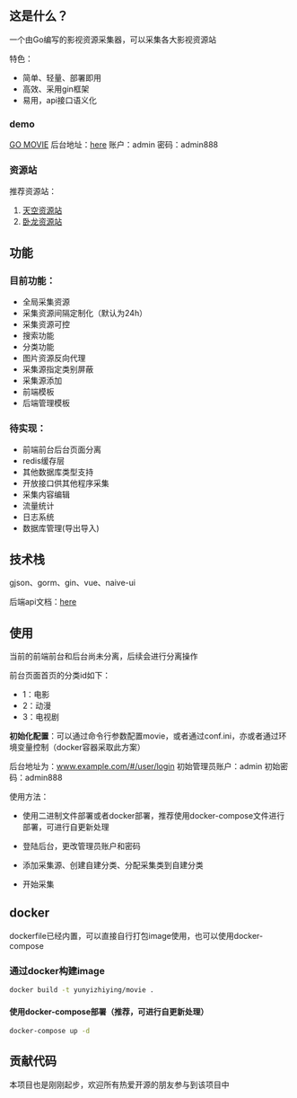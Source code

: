 ## 这是什么？

一个由Go编写的影视资源采集器，可以采集各大影视资源站

特色：

* 简单、轻量、部署即用
* 高效、采用gin框架
* 易用，api接口语义化

### demo

[GO MOVIE](http://movie.jinzh.me/)
后台地址：[here](http://movie.jinzh.me/#/user/login)
账户：admin
密码：admin888

### 资源站

推荐资源站：

1. [天空资源站](http://tiankongzy.cc/)
2. [卧龙资源站](https://wolongzyw.com/)

## 功能

### 目前功能：

* 全局采集资源
* 采集资源间隔定制化（默认为24h）
* 采集资源可控
* 搜索功能
* 分类功能
* 图片资源反向代理
* 采集源指定类别屏蔽
* 采集源添加
* 前端模板
* 后端管理模板

### 待实现：

* 前端前台后台页面分离
* redis缓存层
* 其他数据库类型支持
* 开放接口供其他程序采集
* 采集内容编辑
* 流量统计
* 日志系统
* 数据库管理(导出导入)

## 技术栈

gjson、gorm、gin、vue、naive-ui

后端api文档：[here](https://console-docs.apipost.cn/preview/ec88e3cf21948a37/480c3d77eff01465)


## 使用

当前的前端前台和后台尚未分离，后续会进行分离操作

前台页面首页的分类id如下：

* 1：电影
* 2：动漫
* 3：电视剧

**初始化配置**：可以通过命令行参数配置movie，或者通过conf.ini，亦或者通过环境变量控制（docker容器采取此方案）

后台地址为：www.example.com/#/user/login
初始管理员账户：admin
初始密码：admin888

使用方法：

* 使用二进制文件部署或者docker部署，推荐使用docker-compose文件进行部署，可进行自更新处理

* 登陆后台，更改管理员账户和密码

* 添加采集源、创建自建分类、分配采集类到自建分类

* 开始采集


## docker

dockerfile已经内置，可以直接自行打包image使用，也可以使用docker-compose

### 通过docker构建image

```bash
docker build -t yunyizhiying/movie .
```

#### 使用docker-compose部署（推荐，可进行自更新处理）

```bash
docker-compose up -d
```

## 贡献代码

本项目也是刚刚起步，欢迎所有热爱开源的朋友参与到该项目中
